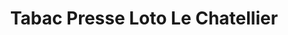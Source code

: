 ---
title: "Tabac Presse Loto Le Chatellier"
url: /caen/tabac-presse-loto-le-chatellier/
shop: Zeitungen
---